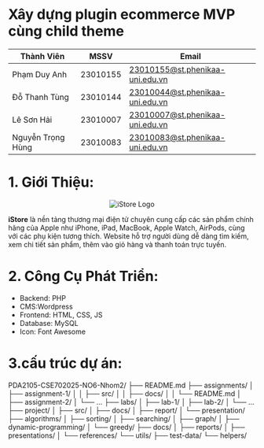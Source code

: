 #  Xây dựng plugin ecommerce MVP cùng child theme

|    Thành Viên     |   MSSV  |                  Email          |
|-------------------|---------|---------------------------------|
|    Phạm Duy Anh   | 23010155| 23010155@st.phenikaa-uni.edu.vn |
|   Đỗ Thanh Tùng   | 23010144| 23010044@st.phenikaa-uni.edu.vn |
|    Lê Sơn Hải     | 23010007| 23010007@st.phenikaa-uni.edu.vn |
| Nguyễn Trọng Hùng | 23010083| 23010083@st.phenikaa-uni.edu.vn |


# 1. Giới Thiệu:
<p align="center">
  <img src="https://github.com/user-attachments/assets/4b580671-c406-478e-8580-6b25eef90767" alt="iStore Logo">
</p>

  <b>iStore</b> là nền tảng thương mại điện tử chuyên cung cấp các sản phẩm chính hãng của Apple như iPhone, iPad, MacBook, Apple Watch, AirPods, cùng với các phụ kiện tương thích.
  Website hỗ trợ người dùng dễ dàng tìm kiếm, xem chi tiết sản phẩm, thêm vào giỏ hàng và thanh toán trực tuyến.

# 2. Công Cụ Phát Triển:
  * Backend: PHP
  * CMS:Wordpress 
  * Frontend: HTML, CSS, JS
  * Database: MySQL
  * Icon: Font Awesome
# 3.cấu trúc dự án:
PDA2105-CSE702025-NO6-Nhom2/
├── README.md
├── assignments/
│   ├── assignment-1/
│   │   ├── src/
│   │   ├── docs/
│   │   └── README.md
│   ├── assignment-2/
│   └── ...
├── labs/
│   ├── lab-1/
│   ├── lab-2/
│   └── ...
├── project/
│   ├── src/
│   ├── docs/
│   ├── report/
│   └── presentation/
├── algorithms/
│   ├── sorting/
│   ├── searching/
│   ├── graph/
│   ├── dynamic-programming/
│   └── greedy/
├── docs/
│   ├── reports/
│   ├── presentations/
│   └── references/
└── utils/
    ├── test-data/
    └── helpers/
  




















